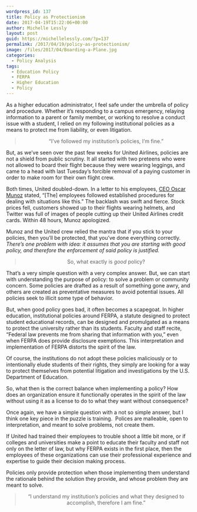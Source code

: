 ```yaml
---
wordpress_id: 137
title: Policy as Protectionism
date: 2017-04-19T15:22:06+00:00
author: Michelle Lessly
layout: post
guid: https://michellelessly.com/?p=137
permalink: /2017/04/19/policy-as-protectionism/
image: /files/2017/04/Boarding-a-Plane.jpg
categories:
  - Policy Analysis
tags:
  - Education Policy
  - FERPA
  - Higher Education
  - Policy
---
```

As a higher education administrator, I feel safe under the umbrella of policy and procedure. Whether it’s responding to a campus emergency, relaying information to a parent or family member, or working to resolve a conduct issue with a student, I relied on my following institutional policies as a means to protect me from liability, or even litigation.

> <p style="text-align: center">
>   “I’ve followed my institution’s policies, I’m fine.”
> </p>

But, as we’ve seen over the past few weeks for United Airlines, policies are not a shield from public scrutiny. It all started with two preteens who were not allowed to board their flight because they were wearing leggings, and came to a head with last Tuesday’s forcible removal of a paying customer in order to make room for their own flight crew.

Both times, United doubled-down. In a letter to his employees, [CEO Oscar Munoz](http://money.cnn.com/2017/04/11/news/united-passenger-pr-disaster/) stated, “[The] employees followed established procedures for dealing with situations like this.” The backlash was swift and fierce. Stock prices fell, customers showed up to their flights wearing helmets, and Twitter was full of images of people cutting up their United Airlines credit cards. Within 48 hours, Munoz apologized.

Munoz and the United crew relied the mantra that if you stick to your policies, then you’ll be protected, that you’ve done everything correctly. _There’s one problem with idea: it assumes that you are starting with good policy, and therefore the enforcement of said policy is justified._

> <p style="text-align: center">
>   So, what exactly is <em>good</em> policy?
> </p>

That’s a very simple question with a very complex answer. But, we can start with understanding the purpose of policy: to solve a problem or community concern. Some policies are drafted as a result of something gone awry, and others are created as preventative measures to avoid potential issues. All policies seek to illicit some type of behavior.

But, when good policy goes bad, it often becomes a scapegoat. In higher education, institutional policies around FERPA, a statute designed to protect student educational records, can be designed and promulgated as a means to protect the university rather than its students. Faculty and staff recite, “Federal law prevents me from sharing that information with you,” even when FERPA does provide disclosure exemptions. This interpretation and implementation of FERPA distorts the spirit of the law.

Of course, the institutions do not adopt these policies maliciously or to intentionally elude students of their rights, they simply are looking for a way to protect themselves from potential litigation and investigations by the U.S. Department of Education.

So, what then is the correct balance when implementing a policy? How does an organization ensure it functionally operates in the spirit of the law without using it as a license to do to what they want without consequence?

Once again, we have a simple question with a not so simple answer, but I think one key piece in the puzzle is training.  Polices are malleable, open to interpretation, and meant to solve problems, not create them.

If United had trained their employees to trouble shoot a little bit more, or if colleges and universities make a point to educate their faculty and staff not only on the letter of law, but why FERPA exists in the first place, then the employees of these organizations can use their professional experience and expertise to guide their decision making process.

Policies only provide protection when those implementing them understand the rationale behind the solution they provide, and whose problem they are meant to solve.

> <p style="text-align: center">
>   “I understand my institution’s policies and what they designed to accomplish, therefore I am fine.”
> </p>
